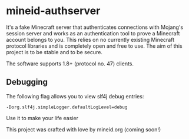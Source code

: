 # mineid-authserver
It's a fake Minecraft server that authenticates connections with Mojang's session
server and works as an authentication tool to prove a Minecraft account belongs
to you. This relies on no currently existing Minecraft protocol libraries and 
is completely open and free to use. The aim of this project is to be stable and to
be secure. 

The software supports 1.8+ (protocol no. 47) clients.

## Debugging
The following flag allows you to view slf4j debug entries: 
```
-Dorg.slf4j.simpleLogger.defaultLogLevel=debug
```
Use it to make your life easier


This project was crafted with love by mineid.org (coming soon!)